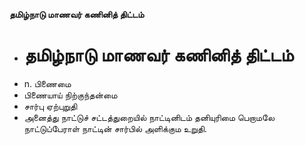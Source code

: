 **தமிழ்நாடு மாணவர் கணினித் திட்டம்**
- # தமிழ்நாடு மாணவர் கணினித் திட்டம்
- n. பிணைமை
- பிணையாய் நிற்குந்தன்மை
- சார்பு ஏற்புறுதி
- அனைத்து நாட்டுச் சட்டத்துறையில் நாட்டினிடம் தனியுரிமை பெறாமலே நாட்டுப்பேராள் நாட்டின் சார்பில் அளிக்கும உறுதி.

